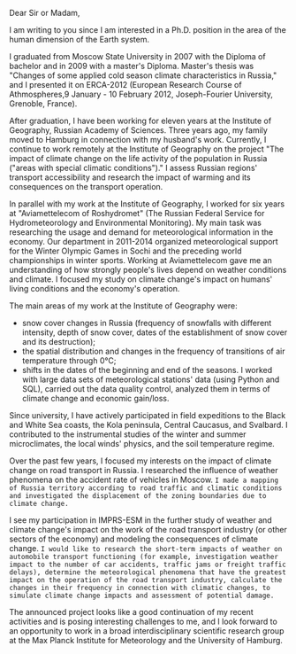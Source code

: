 Dear Sir or Madam,

I am writing to you since I am interested in a Ph.D. position in the area of the human dimension of the Earth system.

I graduated from Moscow State University in 2007 with the Diploma of bachelor and in 2009 with a master's Diploma. Master's thesis was "Changes of some applied cold season climate characteristics in Russia," and I presented it on ERCA-2012 (European Research Course of Athmospheres,9 January - 10 February 2012, Joseph-Fourier University, Grenoble, France).

After graduation, I have been working for eleven years at the Institute of Geography, Russian Academy of Sciences. Three years ago, my family moved to Hamburg in connection with my husband's work. Currently, I continue to work remotely at the Institute of Geography on the project "The impact of climate change on the life activity of the population in Russia ("areas with special climatic conditions")." I assess Russian regions' transport accessibility and research the impact of warming and its consequences on the transport operation.

In parallel with my work at the Institute of Geography, I worked for six years at "Aviamettelecom of Roshydromet" (The Russian Federal Service for Hydrometeorology and Environmental Monitoring). My main task was researching the usage and demand for meteorological information in the economy. Our department in 2011-2014 organized meteorological support for the Winter Olympic Games in Sochi and the preceding world championships in winter sports. Working at Aviamettelecom gave me an understanding of how strongly people's lives depend on weather conditions and climate. I focused my study on climate change's impact on humans' living conditions and the economy's operation.

The main areas of my work at the Institute of Geography were:
- snow cover changes in Russia (frequency of snowfalls with different intensity, depth of snow cover, dates of the establishment of snow cover and its destruction);
- the spatial distribution and changes in the frequency of transitions of air temperature through 0°C;
- shifts in the dates of the beginning and end of the seasons.
I worked with large data sets of meteorological stations' data (using Python and SQL), carried out the data quality control, analyzed them in terms of climate change and economic gain/loss.

Since university, I have actively participated in field expeditions to the Black and White Sea coasts, the Kola peninsula, Central Caucasus, and Svalbard. I contributed to the instrumental studies of the winter and summer microclimates, the local winds' physics, and the soil temperature regime.

Over the past few years, I focused my interests on the impact of climate change on road transport in Russia. I researched the influence of weather phenomena on the accident rate of vehicles in Moscow. `I made a mapping of Russia territory according to road traffic and climatic conditions and investigated the displacement of the zoning boundaries due to climate change.`

I see my participation in IMPRS-ESM in the further study of weather and climate change's impact on the work of the road transport industry (or other sectors of the economy) and modeling the consequences of climate change. `I would like to research the short-term impacts of weather on automobile transport functioning (for example, investigation weather impact to the number of car accidents, traffic jams or freight traffic delays), determine the meteorological phenomena that have the greatest impact on the operation of the road transport industry, calculate the changes in their frequency in connection with climatic changes, to simulate climate change impacts and assessment of potential damage.`

The announced project looks like a good continuation of my recent activities and is posing interesting challenges to me, and I look forward to an opportunity to work in a broad interdisciplinary scientific research group at the Max Planck Institute for Meteorology and the University of Hamburg.

